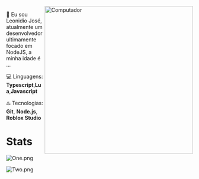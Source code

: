 
<img src="https://image.freepik.com/vetores-gratis/escritorio-com-pc-no-design-grafico-de-ilustracao-vetorial-de-mesa_18591-25321.jpg" min-width="400px" max-width="150px" width="400px" align="right" alt="Computador">


👋 Eu sou Leonidio José, atualmente um desenvolvedor ultimamente focado em NodeJS, a minha idade é ...

💻 Linguagens: **Typescript**,**Lua**,**Javascript**

♨️ Tecnologias: **Git**, **Node.js**, **Roblox Studio**

# Stats
![One.png](https://github-readme-stats.vercel.app/api?username=LeoNidioJose&theme=onedark)

![Two.png](https://github-readme-stats.vercel.app/api/top-langs/?username=LeoNidioJose&hide=html&layout=compact&theme=onedark)
